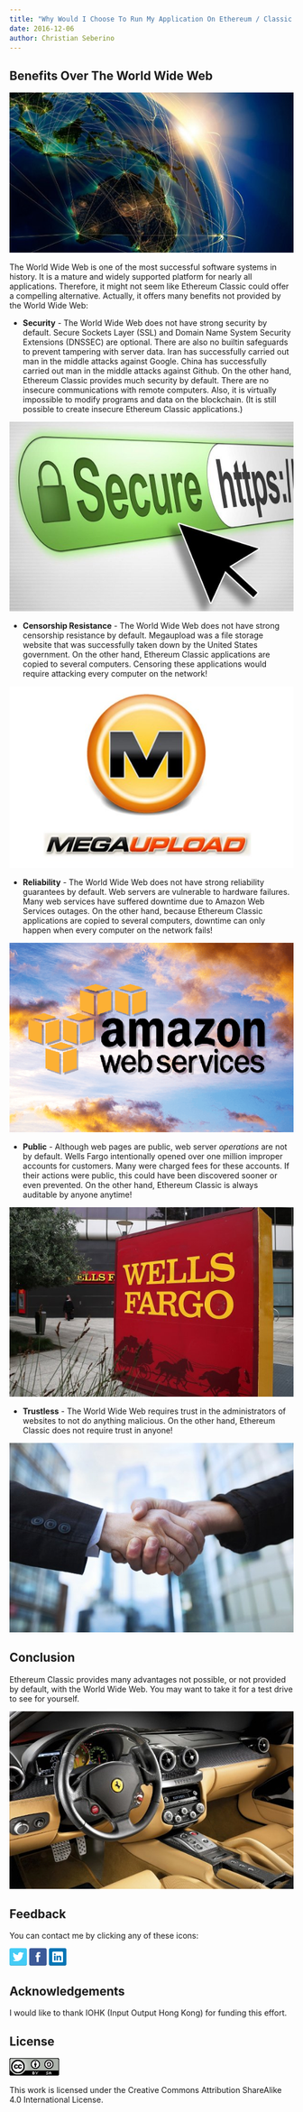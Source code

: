 ```yaml
---
title: "Why Would I Choose To Run My Application On Ethereum / Classic Instead Of The World Wide Web?"
date: 2016-12-06
author: Christian Seberino
---
```


## Benefits Over The World Wide Web

![www](./6f50bb0706.jpg)

The World Wide Web is one of the most successful software systems in history.  It is a mature and widely supported platform for nearly all applications.  Therefore, it might not seem like Ethereum Classic could offer a compelling alternative.  Actually, it offers many benefits not provided by the World Wide Web:

* **Security** - The World Wide Web does not have strong security by default.  Secure Sockets Layer (SSL) and Domain Name System Security Extensions (DNSSEC) are optional.  There are also no builtin safeguards to prevent tampering with server data.  Iran has successfully carried out man in the middle attacks against Google.  China has successfully carried out man in the middle attacks against Github.  On the other hand, Ethereum Classic provides much security by default.  There are no insecure communications with remote computers.  Also, it is virtually impossible to modify programs and data on the blockchain.  (It is still possible to create insecure Ethereum Classic applications.)

![https](./6f5239dcce.jpg)

* **Censorship Resistance** - The World Wide Web does not have strong censorship resistance by default.  Megaupload was a file storage website that was successfully taken down by the United States government.    On the other hand, Ethereum Classic applications are copied to several computers.   Censoring these applications would require attacking every computer on the network!

![megaupload](./6f52f0484f.jpg)

* **Reliability** - The World Wide Web does not have strong reliability guarantees by default.  Web servers are vulnerable to hardware failures.  Many web services have suffered downtime due to Amazon Web Services outages.  On the other hand, because Ethereum Classic applications are copied to several computers, downtime can only happen when every computer on the network fails!

![aws](./6f4fef187e.png)

* **Public** - Although web pages are public, web server *operations* are not by default.  Wells Fargo intentionally opened over one million improper accounts for customers.  Many were charged fees for these accounts.  If their actions were public, this could have been discovered sooner or even prevented.  On the other hand, Ethereum Classic is always auditable by anyone anytime!

![wells_fargo](./6f4efacc09.jpg)

* **Trustless** - The World Wide Web requires trust in the administrators of websites to not do anything malicious.  On the other hand, Ethereum Classic does not require trust in anyone!

![handshake](./6f538e8865.jpg)

## Conclusion

Ethereum Classic provides many advantages not possible, or not provided by default, with the World Wide Web.  You may want to take it for a test drive to see for yourself.

![Ferrari](./8e8a026334.jpg)

## Feedback

You can contact me by clicking any of these icons:

[![twitter](./fcbc8685c1.png)](https://twitter.com/chris_seberino) [![facebook](./fcbc627df9.png)](https://www.facebook.com/cseberino) [![linkedin](./fcbcf09c9e.png)](https://www.linkedin.com/in/christian-seberino-776897110)

## Acknowledgements

I would like to thank IOHK (Input Output Hong Kong) for funding this effort.

## License

![license](./88x31.png)

This work is licensed under the Creative Commons Attribution ShareAlike 4.0 International License.
